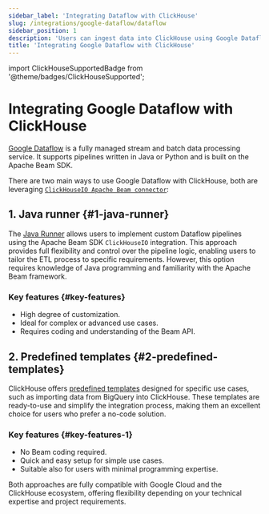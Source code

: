 ```yaml
---
sidebar_label: 'Integrating Dataflow with ClickHouse'
slug: /integrations/google-dataflow/dataflow
sidebar_position: 1
description: 'Users can ingest data into ClickHouse using Google Dataflow'
title: 'Integrating Google Dataflow with ClickHouse'
---
```


import ClickHouseSupportedBadge from '@theme/badges/ClickHouseSupported';

# Integrating Google Dataflow with ClickHouse

<ClickHouseSupportedBadge/>

[Google Dataflow](https://cloud.google.com/dataflow) is a fully managed stream and batch data processing service. It supports pipelines written in Java or Python and is built on the Apache Beam SDK.

There are two main ways to use Google Dataflow with ClickHouse, both are leveraging [`ClickHouseIO Apache Beam connector`](/integrations/apache-beam):

## 1. Java runner {#1-java-runner}
The [Java Runner](./java-runner) allows users to implement custom Dataflow pipelines using the Apache Beam SDK `ClickHouseIO` integration. This approach provides full flexibility and control over the pipeline logic, enabling users to tailor the ETL process to specific requirements.
However, this option requires knowledge of Java programming and familiarity with the Apache Beam framework.

### Key features {#key-features}
- High degree of customization.
- Ideal for complex or advanced use cases.
- Requires coding and understanding of the Beam API.

## 2. Predefined templates {#2-predefined-templates}
ClickHouse offers [predefined templates](./templates) designed for specific use cases, such as importing data from BigQuery into ClickHouse. These templates are ready-to-use and simplify the integration process, making them an excellent choice for users who prefer a no-code solution.

### Key features {#key-features-1}
- No Beam coding required.
- Quick and easy setup for simple use cases.
- Suitable also for users with minimal programming expertise.

Both approaches are fully compatible with Google Cloud and the ClickHouse ecosystem, offering flexibility depending on your technical expertise and project requirements.
